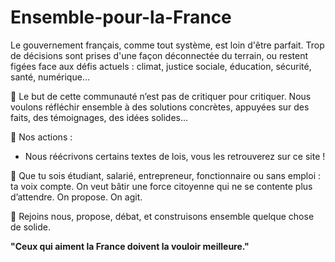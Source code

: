 # Ensemble-pour-la-France

Le gouvernement français, comme tout système, est loin d'être parfait. Trop de décisions sont prises d'une façon déconnectée du terrain, ou restent figées face aux défis actuels : climat, justice sociale, éducation, sécurité, santé, numérique…

🎯 Le but de cette communauté n’est pas de critiquer pour critiquer. Nous voulons réfléchir ensemble à des solutions concrètes, appuyées sur des faits, des témoignages, des idées solides…

🔧 Nos actions :
- Nous réécrivons certains textes de lois, vous les retrouverez sur ce site !

💬 Que tu sois étudiant, salarié, entrepreneur, fonctionnaire ou sans emploi : ta voix compte. On veut bâtir une force citoyenne qui ne se contente plus d’attendre. On propose. On agit.

👥 Rejoins nous, propose, débat, et construisons ensemble quelque chose de solide.

**"Ceux qui aiment la France doivent la vouloir meilleure."**